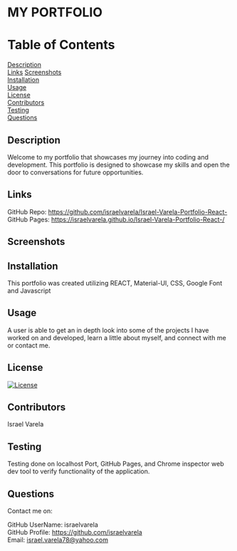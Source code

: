 # MY PORTFOLIO

# Table of Contents
     
[Description](#Description)  
[Links](#Links) 
[Screenshots](#Screenshots)  
[Installation](#Installation)  
[Usage](#Usage)  
[License](#License)  
[Contributors](#Contributors)  
[Testing](#Testing)  
[Questions](#Questions)  

## Description
Welcome to my portfolio that showcases my journey into coding and development. This portfolio is designed to showcase my skills and open the door to conversations for future opportunities.

## Links
GitHub Repo: https://github.com/israelvarela/Israel-Varela-Portfolio-React-  
GitHub Pages:  https://israelvarela.github.io/Israel-Varela-Portfolio-React-/  

## Screenshots


## Installation
This portfolio was created utilizing REACT, Material-UI, CSS, Google Font and Javascript
  
## Usage

A user is able to get an in depth look into some of the projects I have worked on and developed, learn a little about myself, and connect with me or contact me.

## License

  [![License](https://img.shields.io/badge/License-Apache%202.0-blue.svg)](https://opensource.org/licenses/Apache-2.0)

## Contributors

  Israel Varela

## Testing
Testing done on localhost Port, GitHub Pages, and Chrome inspector web dev tool to verify functionality of the application.

## Questions

  Contact me on: 

  GitHub UserName: israelvarela  
  GitHub Profile: https://github.com/israelvarela  
  Email: israel.varela78@yahoo.com  
